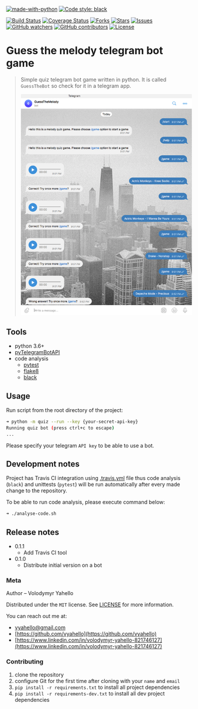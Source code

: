 [![made-with-python](https://img.shields.io/badge/Made%20with-Python-1f425f.svg)](https://www.python.org/)
[![Code style: black](https://img.shields.io/badge/code%20style-black-000000.svg)](https://github.com/psf/black)

[![Build Status](https://travis-ci.org/vyahello/guess-the-melody-bot.svg?branch=master)](https://travis-ci.org/vyahello/guess-the-melody-bot)
[![Coverage Status](https://coveralls.io/repos/github/vyahello/guess-the-melody-bot/badge.svg?branch=master)](https://coveralls.io/github/vyahello/guess-the-melody-bot?branch=master)
[![Forks](https://img.shields.io/github/forks/vyahello/guess-the-melody-bot)](https://github.com/vyahello/guess-the-melody-bot/network/members)
[![Stars](https://img.shields.io/github/stars/vyahello/guess-the-melody-bot)](https://github.com/vyahello/guess-the-melody-bot/stargazers)
[![Issues](https://img.shields.io/github/issues/vyahello/guess-the-melody-bot)](https://github.com/vyahello/guess-the-melody-bot/issues)
[![GitHub watchers](https://img.shields.io/github/watchers/vyahello/guess-the-melody-bot.svg)](https://GitHub.com/vyahello/guess-the-melody-bot/graphs/watchers/)
[![GitHub contributors](https://img.shields.io/github/contributors/vyahello/guess-the-melody-bot.svg)](https://GitHub.com/vyahello/guess-the-melody-bot/graphs/contributors/)
[![License](https://img.shields.io/badge/license-MIT-green.svg)](LICENSE.md)

# Guess the melody telegram bot game
> Simple quiz telegram bot game written in python. It is called `GuessTheBot` so check for it in a telegram app.
>
> ![Screenshot](quiz/demo/bot.png)

## Tools
- python 3.6+
- [pyTelegramBotAPI](https://github.com/eternnoir/pyTelegramBotAPI)
- code analysis
  - [pytest](https://pypi.org/project/pytest/)
  - [flake8](http://flake8.pycqa.org/en/latest/)
  - [black](https://black.readthedocs.io/en/stable/)

## Usage
Run script from the root directory of the project:
```bash
➜ python -m quiz --run --key {your-secret-api-key}
Running quiz bot (press ctrl+c to escape)
...
```
Please specify your telegram `API key` to be able to use a bot.

## Development notes

Project has Travis CI integration using [.travis.yml](.travis.yml) file thus code analysis (`black`) and unittests (`pytest`) will be run automatically
after every made change to the repository.

To be able to run code analysis, please execute command below:
```bash
➜ ./analyse-code.sh
```

## Release notes

* 0.1.1
  * Add Travis CI tool
* 0.1.0
  * Distribute initial version on a bot

### Meta

Author – Volodymyr Yahello

Distributed under the `MIT` license. See [LICENSE](LICENSE.md) for more information.

You can reach out me at:
* [vyahello@gmail.com](vyahello@gmail.com)
* [https://github.com/vyahello](https://github.com/vyahello)
* [https://www.linkedin.com/in/volodymyr-yahello-821746127](https://www.linkedin.com/in/volodymyr-yahello-821746127)

### Contributing
1. clone the repository
2. configure Git for the first time after cloning with your `name` and `email`
3. `pip install -r requirements.txt` to install all project dependencies
4. `pip install -r requirements-dev.txt` to install all dev project dependencies
